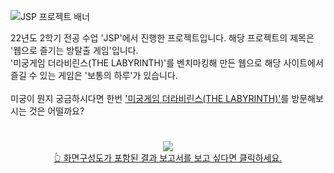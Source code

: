 <img src="https://github.com/JeongHyunah/Mobile_Quiz_Battle_Game/assets/104128693/f62877aa-6d6f-4c06-80cf-cdeedc8071db" alt="JSP 프로젝트 배너"></img>

<div>
      22년도 2학기 전공 수업 'JSP'에서 진행한 프로젝트입니다. 해당 프로젝트의 제목은 '웹으로 즐기는 방탈출 게임'입니다. <br>
      '미궁게임 더라비린스(THE LABYRINTH)'를 벤치마킹해 만든 웹으로 해당 사이트에서 즐길 수 있는 게임은 '보통의 하루'가 있습니다. <br><br>
      미궁이 뭔지 궁금하시다면 한번 <a href="https://www.thelabyrinth.co.kr/labyrinth/">'미궁게임 더라비린스(THE LABYRINTH)'</a>를 방문해보시는 것은 어떨까요?<br>
</div>

<div align="center">
  <h1></h1>
      <img src="https://github.com/JeongHyunah/Mobile_Quiz_Battle_Game/assets/104128693/830c260c-db57-4926-aa64-cae857a380a1"></img><br>
      <a href="https://drive.google.com/file/d/1Tl70LD0QjfR1OZhJvEhAi0NSxiREdsqn/view?usp=sharing">
        👆 화면구성도가 포함된 결과 보고서를 보고 싶다면 클릭하세요.</a>
  <h1></h1>
</div>
